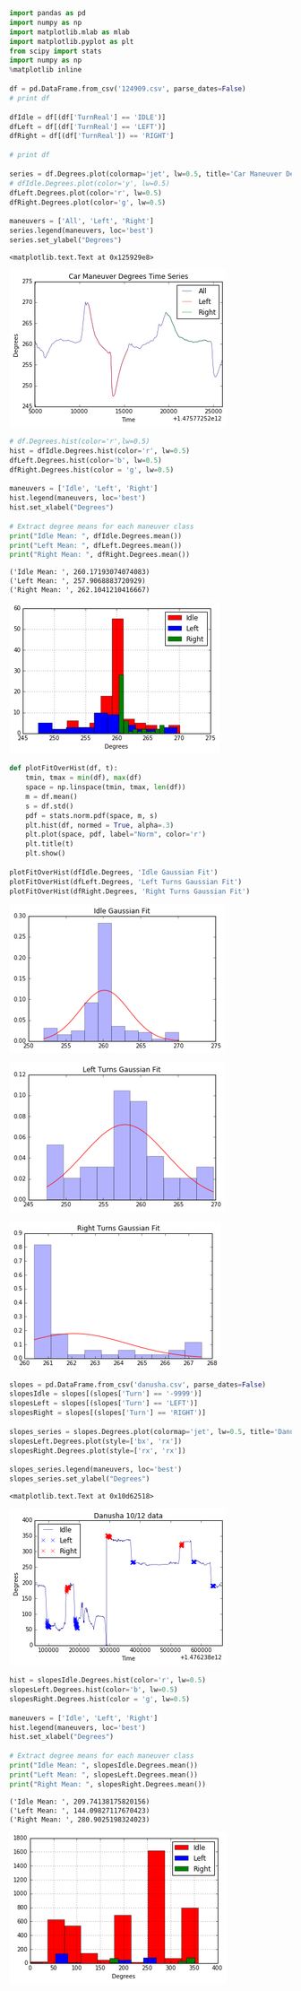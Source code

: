 

```python
import pandas as pd
import numpy as np
import matplotlib.mlab as mlab
import matplotlib.pyplot as plt
from scipy import stats  
import numpy as np  
%matplotlib inline

df = pd.DataFrame.from_csv('124909.csv', parse_dates=False)
# print df

dfIdle = df[(df['TurnReal'] == 'IDLE')]
dfLeft = df[(df['TurnReal'] == 'LEFT')]
dfRight = df[(df['TurnReal']) == 'RIGHT']

# print df

series = df.Degrees.plot(colormap='jet', lw=0.5, title='Car Maneuver Degrees Time Series')
# dfIdle.Degrees.plot(color='y', lw=0.5)
dfLeft.Degrees.plot(color='r', lw=0.5)
dfRight.Degrees.plot(color='g', lw=0.5)

maneuvers = ['All', 'Left', 'Right']
series.legend(maneuvers, loc='best')
series.set_ylabel("Degrees")
```




    <matplotlib.text.Text at 0x125929e8>




![png](output_0_1.png)



```python
# df.Degrees.hist(color='r',lw=0.5)
hist = dfIdle.Degrees.hist(color='r', lw=0.5)
dfLeft.Degrees.hist(color='b', lw=0.5)
dfRight.Degrees.hist(color = 'g', lw=0.5)

maneuvers = ['Idle', 'Left', 'Right']
hist.legend(maneuvers, loc='best')
hist.set_xlabel("Degrees")

# Extract degree means for each maneuver class
print("Idle Mean: ", dfIdle.Degrees.mean())
print("Left Mean: ", dfLeft.Degrees.mean())
print("Right Mean: ", dfRight.Degrees.mean())

```

    ('Idle Mean: ', 260.17193074074083)
    ('Left Mean: ', 257.9068883720929)
    ('Right Mean: ', 262.1041210416667)
    


![png](output_1_1.png)



```python
def plotFitOverHist(df, t):
    tmin, tmax = min(df), max(df)
    space = np.linspace(tmin, tmax, len(df))
    m = df.mean()
    s = df.std()
    pdf = stats.norm.pdf(space, m, s)
    plt.hist(df, normed = True, alpha=.3)
    plt.plot(space, pdf, label="Norm", color='r')
    plt.title(t)
    plt.show()

plotFitOverHist(dfIdle.Degrees, 'Idle Gaussian Fit')
plotFitOverHist(dfLeft.Degrees, 'Left Turns Gaussian Fit')
plotFitOverHist(dfRight.Degrees, 'Right Turns Gaussian Fit')
```


![png](output_2_0.png)



![png](output_2_1.png)



![png](output_2_2.png)



```python
slopes = pd.DataFrame.from_csv('danusha.csv', parse_dates=False)
slopesIdle = slopes[(slopes['Turn'] == '-9999')]
slopesLeft = slopes[(slopes['Turn'] == 'LEFT')]
slopesRight = slopes[(slopes['Turn'] == 'RIGHT')]

slopes_series = slopes.Degrees.plot(colormap='jet', lw=0.5, title='Danusha 10/12 data')
slopesLeft.Degrees.plot(style=['bx', 'rx'])
slopesRight.Degrees.plot(style=['rx', 'rx'])

slopes_series.legend(maneuvers, loc='best')
slopes_series.set_ylabel("Degrees")
```




    <matplotlib.text.Text at 0x10d62518>




![png](output_3_1.png)



```python
hist = slopesIdle.Degrees.hist(color='r', lw=0.5)
slopesLeft.Degrees.hist(color='b', lw=0.5)
slopesRight.Degrees.hist(color = 'g', lw=0.5)

maneuvers = ['Idle', 'Left', 'Right']
hist.legend(maneuvers, loc='best')
hist.set_xlabel("Degrees")

# Extract degree means for each maneuver class
print("Idle Mean: ", slopesIdle.Degrees.mean())
print("Left Mean: ", slopesLeft.Degrees.mean())
print("Right Mean: ", slopesRight.Degrees.mean())
```

    ('Idle Mean: ', 209.74138175820156)
    ('Left Mean: ', 144.09827117670423)
    ('Right Mean: ', 280.9025198324023)
    


![png](output_4_1.png)

